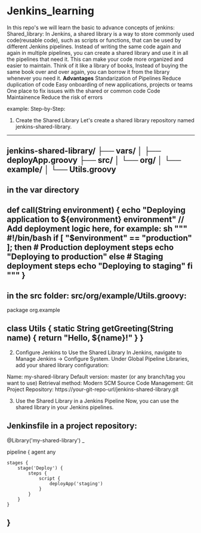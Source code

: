 # Jenkins_learning
In this repo's we will learn the basic to advance concepts of jenkins:
Shared_library:
In Jenkins, a shared library is a way to store commonly used code(reusable code), such as scripts or functions, that can be used by different Jenkins pipelines.
Instead of writing the same code again and again in multiple pipelines, you can create a shared library and use it in all the pipelines that need it. This can make your code more organized and easier to maintain.
Think of it like a library of books, Instead of buying the same book over and over again, you can borrow it from the library whenever you need it.
**Advantages**
Standarization of Pipelines
Reduce duplication of code
Easy onboarding of new applications, projects or teams
One place to fix issues with the shared or common code
Code Maintainence
Reduce the risk of errors

example:
Step-by-Step:
1. Create the Shared Library
Let's create a shared library repository named jenkins-shared-library.
----------------------------------------------------------------
jenkins-shared-library/
├── vars/
│   ├── deployApp.groovy
├── src/
│   └── org/
│       └── example/
│           └── Utils.groovy
----------------------------------------------------------------
in the var directory
----------------------------------------------
def call(String environment) {
    echo "Deploying application to ${environment} environment"
    // Add deployment logic here, for example:
    sh """
    #!/bin/bash
    if [ "$environment" == "production" ]; then
        # Production deployment steps
        echo "Deploying to production"
    else
        # Staging deployment steps
        echo "Deploying to staging"
    fi
    """
}
------------------------------------------------
in the src folder:
src/org/example/Utils.groovy:
--------------------------------------------
package org.example

class Utils {
    static String getGreeting(String name) {
        return "Hello, ${name}!"
    }
}
--------------------------------------------
2. Configure Jenkins to Use the Shared Library
In Jenkins, navigate to Manage Jenkins -> Configure System. Under Global Pipeline Libraries, add your shared library configuration:

Name: my-shared-library
Default version: master (or any branch/tag you want to use)
Retrieval method: Modern SCM
Source Code Management: Git
Project Repository: https://your-git-repo-url/jenkins-shared-library.git

3. Use the Shared Library in a Jenkins Pipeline
Now, you can use the shared library in your Jenkins pipelines.

Jenkinsfile in a project repository:
--------------------------------------------------
@Library('my-shared-library') _

pipeline {
    agent any

    stages {
        stage('Deploy') {
            steps {
                script {
                    deployApp('staging')
                }
            }
        }
    }
}
------------------------------------------------

